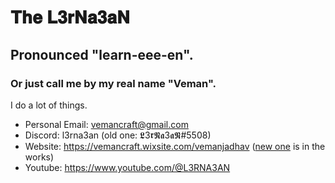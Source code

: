 # 𝐓𝐡𝐞 𝐋𝟑𝐫𝐍𝐚𝟑𝐚𝐍
## Pronounced "learn-eee-en".
### Or just call me by my real name "Veman".

I do a lot of things.<br>

- Personal Email: vemancraft@gmail.com
- Discord: l3rna3an (old one: 𝕷3𝖗𝕹𝖆3𝖆𝕹#5508)
- Website: https://vemancraft.wixsite.com/vemanjadhav ([new one](https://github.com/The-L3rNa3aN/vemanjadhav.com) is in the works)
- Youtube: https://www.youtube.com/@L3RNA3AN

<!---blehblehbleh--->
